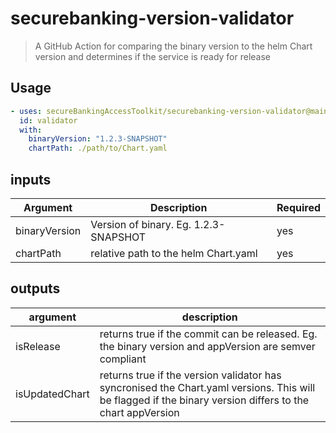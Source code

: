 # securebanking-version-validator

> A GitHub Action for comparing the binary version to the helm Chart version and determines if the service is ready for release

## Usage

```yaml
- uses: secureBankingAccessToolkit/securebanking-version-validator@main
  id: validator
  with:
    binaryVersion: "1.2.3-SNAPSHOT"
    chartPath: ./path/to/Chart.yaml
```

## inputs

| Argument | Description  | Required | 
| -------- | ------------ | -------- |
| binaryVersion | Version of binary. Eg. 1.2.3-SNAPSHOT | yes |
| chartPath     | relative path to the helm Chart.yaml  | yes |

## outputs

| argument       | description |
| -------------- | ----------- |
| isRelease      | returns true if the commit can be released. Eg. the binary version and appVersion are semver compliant |
| isUpdatedChart | returns true if the version validator has syncronised the Chart.yaml versions. This will be flagged if the binary version differs to the chart appVersion |